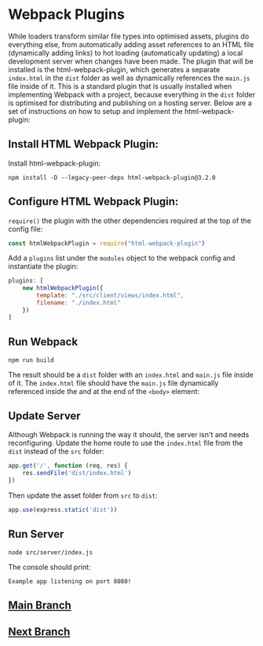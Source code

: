 # Webpack Plugins
While loaders transform similar file types into optimised assets, plugins do everything else, from automatically adding asset references to an HTML file (dynamically adding links) to hot loading (automatically updating) a local development server when changes have been made. The plugin that will be installed is the html-webpack-plugin, which generates a separate `index.html` in the `dist` folder as well as dynamically references the `main.js` file inside of it. This is a standard plugin that is usually installed when implementing Webpack with a project, because everything in the `dist` folder is optimised for distributing and publishing on a hosting server. Below are a set of instructions on how to setup and implement the html-webpack-plugin:

## Install HTML Webpack Plugin:
Install html-webpack-plugin:
```
npm install -D --legacy-peer-deps html-webpack-plugin@3.2.0
```

## Configure HTML Webpack Plugin:
`require()` the plugin with the other dependencies required at the top of the config file:
```js
const htmlWebpackPlugin = require("html-webpack-plugin")
```
Add a `plugins` list under the `modules` object to the webpack config and instantiate the plugin:
```js
plugins: [
    new htmlWebpackPlugin({
        template: "./src/client/views/index.html",
        filename: "./index.html"
    })
]
```

## Run Webpack
```
npm run build
```
The result should be a `dist` folder with an `index.html` and `main.js` file inside of it. The `index.html` file should have the `main.js` file dynamically referenced inside the and at the end of the `<body>` element:

## Update Server
Although Webpack is running the way it should, the server isn't and needs reconfiguring. Update the home route to use the `index.html` file from the `dist` instead of the `src` folder:
```js
app.get('/', function (req, res) {
    res.sendFile('dist/index.html')
})
```
Then update the asset folder from `src` to `dist`:
```js
app.use(express.static('dist'))
```

## Run Server
```
node src/server/index.js
```
The console should print:
```
Example app listening on port 8080!
```

## [Main Branch](https://github.com/michihodges/webpack-basics)
## [Next Branch](https://github.com/michihodges/webpack-basics/tree/07-webpack-mode)
